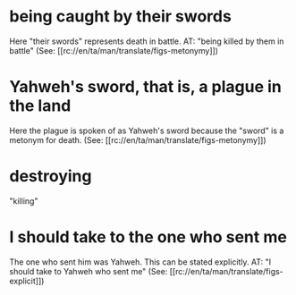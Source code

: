# being caught by their swords

Here "their swords" represents death in battle. AT: "being killed by them in battle" (See: [[rc://en/ta/man/translate/figs-metonymy]])

# Yahweh's sword, that is, a plague in the land

Here the plague is spoken of as Yahweh's sword because the "sword" is a metonym for death. (See: [[rc://en/ta/man/translate/figs-metonymy]])

# destroying

"killing"

# I should take to the one who sent me

The one who sent him was Yahweh. This can be stated explicitly. AT: "I should take to Yahweh who sent me" (See: [[rc://en/ta/man/translate/figs-explicit]])